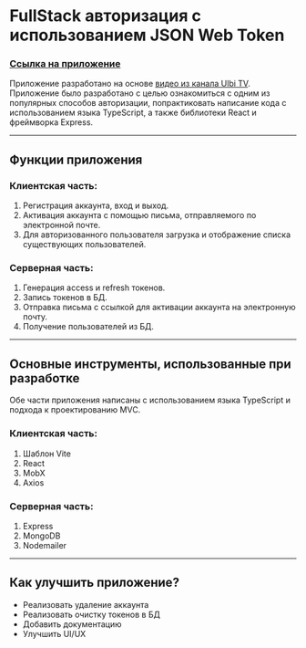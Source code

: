 # FullStack авторизация с использованием JSON Web Token
### [Ссылка на приложение](https://jwt-authorization-client.onrender.com/)
Приложение разработано на основе [видео из канала Ulbi TV](https://www.youtube.com/watch?v=fN25fMQZ2v0). 
Приложение было разработано с целью ознакомиться с одним из популярных способов авторизации, попрактиковать написание кода с использованием языка TypeScript, а также библиотеки React и фреймворка Express.

---
## Функции приложения
### Клиентская часть:
1. Регистрация аккаунта, вход и выход.
2. Активация аккаунта с помощью письма, отправляемого по электронной почте.
3. Для авторизованного пользователя загрузка и отображение списка существующих пользователей.

### Серверная часть:
1. Генерация access и refresh токенов.
2. Запись токенов в БД.
3. Отправка письма с ссылкой для активации аккаунта на электронную почту.
4. Получение пользователей из БД.
   
---
## Основные инструменты, использованные при разработке
Обе части приложения написаны с использованием языка TypeScript и подхода к проектированию MVC.

### Клиентская часть:
1. Шаблон Vite
2. React
3. MobX
4. Axios

### Серверная часть:
1. Express
2. MongoDB
3. Nodemailer
   
---
## Как улучшить приложение?
* Реализовать удаление аккаунта
* Реализовать очистку токенов в БД
* Добавить документацию
* Улучшить UI/UX
